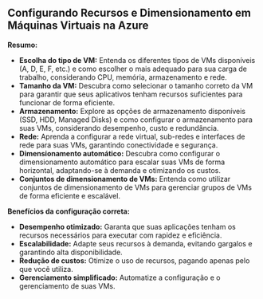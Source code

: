 ## Configurando Recursos e Dimensionamento em Máquinas Virtuais na Azure

**Resumo:**

* **Escolha do tipo de VM:** Entenda os diferentes tipos de VMs disponíveis (A, D, E, F, etc.) e como escolher o mais adequado para sua carga de trabalho, considerando CPU, memória, armazenamento e rede.
* **Tamanho da VM:** Descubra como selecionar o tamanho correto da VM para garantir que seus aplicativos tenham recursos suficientes para funcionar de forma eficiente.
* **Armazenamento:** Explore as opções de armazenamento disponíveis (SSD, HDD, Managed Disks) e como configurar o armazenamento para suas VMs, considerando desempenho, custo e redundância.
* **Rede:** Aprenda a configurar a rede virtual, sub-redes e interfaces de rede para suas VMs, garantindo conectividade e segurança.
* **Dimensionamento automático:** Descubra como configurar o dimensionamento automático para escalar suas VMs de forma horizontal, adaptando-se à demanda e otimizando os custos.
* **Conjuntos de dimensionamento de VMs:** Entenda como utilizar conjuntos de dimensionamento de VMs para gerenciar grupos de VMs de forma eficiente e escalável.

**Benefícios da configuração correta:**

* **Desempenho otimizado:** Garanta que suas aplicações tenham os recursos necessários para executar com rapidez e eficiência.
* **Escalabilidade:** Adapte seus recursos à demanda, evitando gargalos e garantindo alta disponibilidade.
* **Redução de custos:** Otimize o uso de recursos, pagando apenas pelo que você utiliza.
* **Gerenciamento simplificado:** Automatize a configuração e o gerenciamento de suas VMs.
